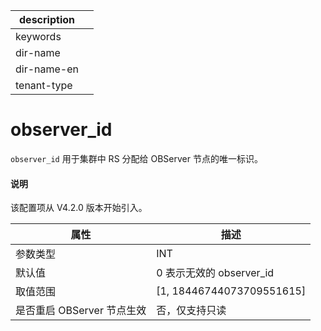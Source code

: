 |description||
|---|---|
|keywords||
|dir-name||
|dir-name-en||
|tenant-type||

# observer_id

`observer_id` 用于集群中 RS 分配给 OBServer 节点的唯一标识。

<main id="notice" type='explain'>
  <h4>说明</h4>
  <p>该配置项从 V4.2.0 版本开始引入。</p>
</main>

| **属性** | **描述** |
| --- | --- |
| 参数类型 | INT |
| 默认值 | 0 表示无效的 observer_id |
| 取值范围 | [1, 18446744073709551615] |
| 是否重启 OBServer 节点生效 | 否，仅支持只读 |
